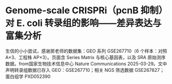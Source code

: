 # Genome-scale CRISPRi（pcnB 抑制）对 E. coli 转录组的影响——差异表达与富集分析
生信的小小尝试，感谢房老师的数据集：GEO 系列 GSE267710（6 个样本：对照 A×3、工程株 AP×3）。页面含 Series Matrix 与核心基因表，以及 SRA 原始测序数据。from国家生物技术信息中心
Nature Communications 2025-03-29。文中声明转录组数据已存入 GEO：GSE267710；相关 NGS 筛选数据 GSE267827；蛋白组学 PXD052390
